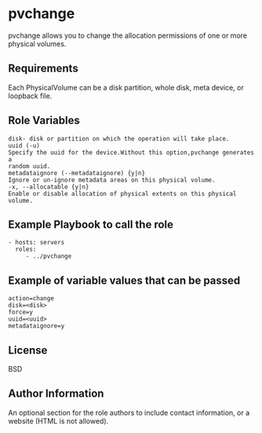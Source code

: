 pvchange
=========
pvchange allows you to change the allocation permissions of one or more physical volumes.

Requirements
------------
Each PhysicalVolume can be a disk partition, whole disk, meta device, or loopback file.

Role Variables
--------------
    disk- disk or partition on which the operation will take place.
    uuid (-u)
    Specify the uuid for the device.Without this option,pvchange generates a
    random uuid.
    metadataignore (--metadataignore) {y|n}
    Ignore or un-ignore metadata areas on this physical volume.
    -x, --allocatable {y|n}
    Enable or disable allocation of physical extents on this physical volume.

Example Playbook to call the role
---------------------------------
    - hosts: servers
      roles:
         - ../pvchange

Example of variable values that can be passed
---------------------------------------------
    action=change
    disk=<disk>
    force=y
    uuid=<uuid>
    metadataignore=y


License
-------

BSD

Author Information
------------------

An optional section for the role authors to include contact information, or a website (HTML is not allowed).
